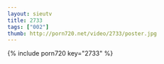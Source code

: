 ```yaml
--- 
layout: sieutv
title: 2733
tags: ["002"]
thumb: http://porn720.net/video/2733/poster.jpg
---
```

{% include porn720 key="2733" %} 
